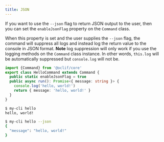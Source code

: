 ```yaml
---
title: JSON
---
```


If you want to use the `--json` flag to return JSON output to the user, then you can set the `enableJsonFlag` property on the `Command` class.

When this property is set and the user supplies the `--json` flag, the command will suppress all logs and instead log the return value to the console in JSON format. **Note** log suppression will only work if you use the logging methods on the `Command` class instance. In other words, `this.log` will be automatically suppressed but `console.log` will not be.

```typescript
import {Command} from '@oclif/core'
export class HelloCommand extends Command {
  public static enableJsonFlag = true
  public async run(): Promise<{ message: string }> {
    console.log('hello, world!')
    return { message: 'hello, world!' }
  }
}

```

```bash
$ my-cli hello
hello, world!
```

```bash
$ my-cli hello --json
{
  "message": "hello, world!"
}
```
